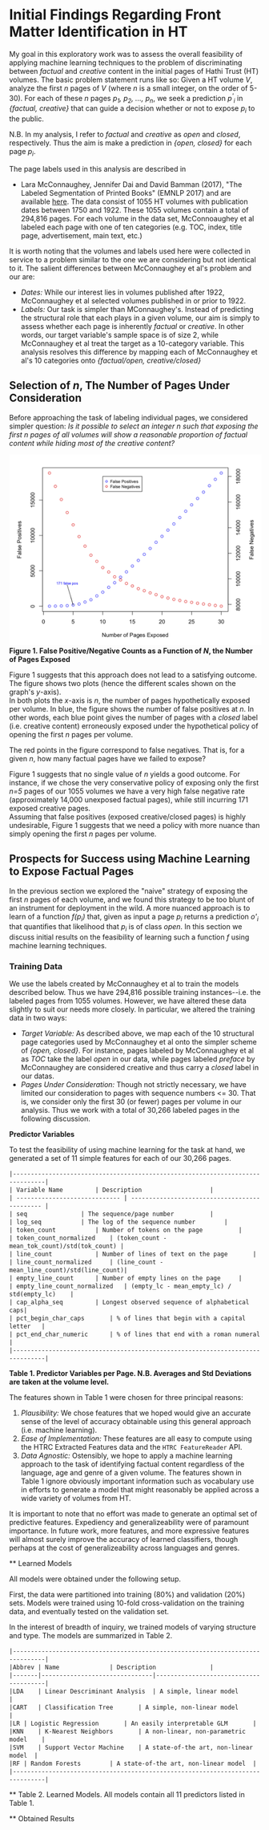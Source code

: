 # Initial Findings Regarding Front Matter Identification in HT

My goal in this exploratory work was to assess the overall feasibility
of applying machine learning techniques to the problem of discriminating
between *factual* and *creative* content in the initial pages of
Hathi Trust (HT) volumes.  The basic problem statement runs like so:
Given a HT volume *V*, analyze the first *n* pages of *V* (where *n*
is a small integer, on the order of 5-30).  For each of these *n* pages
*p<sub>1</sub>, p<sub>2</sub>, ..., p<sub>n</sub>*, we seek a prediction
*p<sup>'</sup><sub>i</sub>* in *{factual, creative}* that can guide
a decision whether or not to expose *p<sub>i</sub>* to the public.

N.B. In my analysis, I refer to *factual* and *creative* as *open* and
*closed*, respectively.  Thus the aim is make a prediction in 
*{open, closed}* for each page *p<sub>i</sub>*.

The page labels used in this analysis are described in
* Lara McConnaughey, Jennifer Dai and David Bamman (2017), "The Labeled Segmentation of Printed Books" (EMNLP 2017)
and are available [here](https://github.com/dbamman/book-segmentation).  The
data consist of 1055 HT volumes with publication dates between 1750 and 1922.
These 1055 volumes contain a total of 294,816 pages.
For each volume in the data set, McConnoaughey et al labeled each page with one
of ten categories (e.g. TOC, index, title page, advertisement, main text, etc.)

It is worth
noting that the volumes and labels used here were collected in service to a problem
similar to the one we are considering but not identical to it. The salient 
differences between McConnaughey et al's problem and our are:
* *Dates:* While our interest lies in volumes published after 1922, McConnaughey
et al selected volumes published in or prior to 1922.
* *Labels:* Our task is simpler than MConnaughey's.  Instead of predicting the
structural role that each plays in a given volume, our aim is simply to assess
whether each page is inherently *factual* or *creative*.  In other words, our
target variable's sample space is of size 2, while McConnaughey et al treat
the target as a 10-category variable.  This analysis resolves this difference
by mapping each of McConnaughey et al's 10 categories onto *{factual/open,
creative/closed}*
 

## Selection of *n*, The Number of Pages Under Consideration
Before approaching the task of labeling individual pages, we considered 
simpler question: *Is it possible to select an integer n such that exposing the
first n pages of all volumes will show a reasonable proportion of factual content
while hiding most of the creative content?*

![false pos/neg](./plots/fp-fn.png "False positives and false negatives as a function of n")
**Figure 1. False Positive/Negative Counts as a Function of *N*, the Number of Pages Exposed**

Figure 1 suggests that this approach does not lead to a satisfying outcome.  The
figure shows two plots (hence the different scales shown on the graph's *y*-axis).  
In both plots the *x*-axis is *n*, the number of pages hypothetically 
exposed per volume. In blue, the figure shows the number of false positives at
*n*.  In other words, each blue point gives the number of pages with a *closed*
label (i.e. creative content) erroneously exposed under the hypothetical policy
of opening the first *n* pages per volume.

The red points in the figure correspond to false negatives.  That is, for a given
*n*, how many factual pages have we failed to expose?

Figure 1 suggests that no single value of *n* yields a good outcome.  For instance,
if we chose the very conservative policy of exposing only the first *n=5* pages
of our 1055 volumes we have a very high false negative rate (approximately 14,000
unexposed factual pages), while still incurring 171 exposed creative pages.  
Assuming that false positives (exposed creative/closed pages) is highly 
undesirable, Figure 1 suggests that we need a policy with more nuance than
simply opening the first *n* pages per volume. 


## Prospects for Success using Machine Learning to Expose Factual Pages
In the previous section we explored the "naive" strategy of exposing the first
*n* pages of each volume, and we found this strategy to be too blunt of an
instrument for deployment in the wild.  A more nuanced approach is to learn
of a function *f(p<sub>i</sub>)* that, given as input a page *p<sub>i</sub>*
returns a prediction *o'<sub>i</sub>* that quantifies that likelihood that
*p<sub>i</sub>* is of class *open*.  In this section we discuss initial
results on the feasibility of learning such a function *f* using machine learning
techniques.

### Training Data
We use the labels created by McConnaughey et al to train the models described
below.  Thus we have 294,816 possible training instances--i.e. the labeled pages
from 1055 volumes.  However, we have altered these data slightly to suit our
needs more closely.  In particular, we altered the training data in two ways:
* *Target Variable:* As described above, we map each of the 10 structural page
categories used by McConnaughey et al onto the simpler scheme of *{open, closed}*.
For instance, pages labeled by McConnaughey et al as *TOC* take the label *open*
in our data, while pages labeled *preface* by McConnaughey are considered creative
and thus carry a *closed* label in our datas.
* *Pages Under Consideration:* Though not strictly necessary, we have limited our
consideration to pages with sequence numbers <= 30.  That is, we consider only
the first 30 (or fewer) pages per volume in our analysis.  Thus we work with a total
of 30,266 labeled pages in the following discussion.



**Predictor Variables**

To test the feasibility of using machine learning for the task at hand, we 
generated a set of 11 simple features for each of our 30,266 pages.

```
|-------------------------------------------------------------------------------|
| Variable Name			| Description					|
| ----------------------------- | --------------------------------------------- |
| seq				| The sequence/page number			|
| log_seq			| The log of the sequence number		|
| token_count			| Number of tokens on the page			|
| token_count_normalized	| (token_count - mean_tok_count)/std(tok_count)	|
| line_count			| Number of lines of text on the page		|
| line_count_normalized		| (line_count - mean_line_count)/std(line_count)|
| empty_line_count		| Number of empty lines on the page		|
| empty_line_count_normalized	| (empty_lc - mean_empty_lc) / std(empty_lc)	|
| cap_alpha_seq			| Longest observed sequence of alphabetical caps|
| pct_begin_char_caps		| % of lines that begin with a capital letter	|
| pct_end_char_numeric		| % of lines that end with a roman numeral	|
|-------------------------------------------------------------------------------|
```
**Table 1. Predictor Variables per Page.  N.B. Averages and Std Deviations are
taken at the volume level.**

The features shown in Table 1 were chosen for three principal reasons:
1. *Plausibility:* We chose features that we hoped would give an accurate sense
of the level of accuracy obtainable using this general approach (i.e. machine
learning).
2. *Ease of Implementation:* These features are all easy to compute using the
HTRC Extracted Features data and the ```HTRC FeatureReader``` API.
3. *Data Agnostic:* Ostensibly, we hope to apply a machine learning approach to
the task of identifying factual content regardless of the language, age and
genre of a given volume.  The features shown in Table 1 ignore obviously important
information such as vocabulary use in efforts to generate a model that might
reasonably be applied across a wide variety of volumes from HT.

It is important to note that no effort was made to generate an optimal set of
predictive features.  Expediency and generalizeability were of paramount importance.
In future work, more features, and more expressive features will almost surely
improve the accuracy of learned classifiers, though perhaps at the cost of 
generalizeability across languages and genres.



** Learned Models

All models were obtained under the following setup.

First, the data were partitioned into training (80%) and validation (20%) sets.
Models were trained using 10-fold cross-validation on the training data, and
eventually tested on the validation set.

In the interest of breadth of inquiry, we trained models of varying structure
and type.  The models are summarized in Table 2.

```
|-------------------------------------------------------------------------------|
|Abbrev	| Name				| Description				|
|-------|-------------------------------|---------------------------------------|
|LDA	| Linear Descriminant Analysis	| A simple, linear model		|
|CART	| Classification Tree		| A simple, non-linear model		|
|LR	| Logistic Regression		| An easily interpretable GLM		|
|KNN	| K-Nearest Neighbors		| A non-linear, non-parametric model	|
|SVM	| Support Vector Machine	| A state-of-the art, non-linear model	|
|RF	| Random Forests		| A state-of-the art, non-linear model	|
|-------------------------------------------------------------------------------|
```

** Table 2.  Learned Models. All models contain all 11 predictors listed in Table 1.

** Obtained Results


